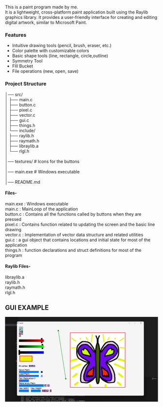 This is a paint program made by me.<br>
It is a lightweight, cross-platform paint application built using the Raylib graphics library. It provides a user-friendly interface for creating and editing digital artwork, similar to Microsoft Paint.

### Features
- Intuitive drawing tools (pencil, brush, eraser, etc.)
- Color palette with customizable colors
- Basic shape tools (line, rectangle, circle,outline)
- Symmetry Tool
- FIll Bucket
- File operations (new, open, save)

### Project Structure
│── src/<br>
│     ├── main.c<br>
│     ├── button.c  
│     ├── pixel.c      
│     ├── vector.c    
│     ├── gui.c      
│     ├── things.h   
│     └── include/<br>
│          ├── raylib.h<br>
│          ├── raymath.h<br>
│          ├── libraylib.a<br>
│          └── rlgl.h<br>
│<br>
│── textures/          # Icons for the buttons<br>
│<br>
│── main.exe           # Windows executable<br>
│<br>
│── README.md<br>

#### Files-
main.exe : Windows executable<br>
main.c : MainLoop of the application<br>
button.c : Contains all the functions called by buttons when they are pressed<br>
pixel.c : Contains function related to updating the screen and the basic line drawing<br>
vector.c : Implementation of vector data structure and related utilities<br>
gui.c : a gui object that contains locations and initial state for most of the application<br>
things.h : function declarations and struct definitions for most of the program<br>

#### Raylib Files-
libraylib.a<br>
raylib.h<br>
raymath.h<br>
rlgl.h<br>

## GUI EXAMPLE
![alt text](https://github.com/ewilipsic/CS_project/blob/main/readme.png?raw=true)

